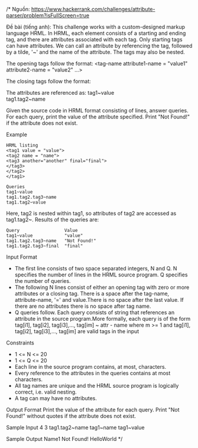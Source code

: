 /*
Nguồn:
https://www.hackerrank.com/challenges/attribute-parser/problem?isFullScreen=true

Đề bài (tiếng anh):
This challenge works with a custom-designed markup language HRML. In HRML, each element consists of a starting and ending tag, and there are attributes associated
with each tag. Only starting tags can have attributes. We can call an attribute by referencing the tag, followed by a tilde, '~' and the name of the attribute. 
The tags may also be nested.

The opening tags follow the format:
<tag-name attribute1-name = "value1" attribute2-name = "value2" ...>

The closing tags follow the format:
</tag-name>

The attributes are referenced as:
tag1~value  
tag1.tag2~name

Given the source code in HRML format consisting of  lines, answer  queries. For each query, print the value of the attribute specified. Print "Not Found!" if the
attribute does not exist.

Example

    HRML listing
    <tag1 value = "value">
    <tag2 name = "name">
    <tag3 another="another" final="final">
    </tag3>
    </tag2>
    </tag1>
    
    Queries
    tag1~value
    tag1.tag2.tag3~name
    tag1.tag2~value
    
Here, tag2 is nested within tag1, so attributes of tag2 are accessed as tag1.tag2~<attribute>. Results of the queries are:

    Query                 Value
    tag1~value            "value"
    tag1.tag2.tag3~name   "Not Found!"
    tag1.tag2.tag3~final  "final"

Input Format
+ The first line consists of two space separated integers, N and Q. N specifies the number of lines in the HRML source program. Q specifies the number of queries.
+ The following N lines consist of either an opening tag with zero or more attributes or a closing tag. There is a space after the tag-name, attribute-name, '=' and 
value.There is no space after the last value. If there are no attributes there is no space after tag name.
+ Q queries follow. Each query consists of string that references an attribute in the source program.More formally, each query is of the form 
tag[i1], tag[i2], tag[i3],..., tag[im] ~ attr - name  where m >= 1 and tag[i1], tag[i2], tag[i3],..., tag[im] are valid tags in the input

Constraints
+ 1 <= N <= 20
+ 1 <= Q <= 20
+ Each line in the source program contains, at most,  characters.
+ Every reference to the attributes in the  queries contains at most  characters.
+ All tag names are unique and the HRML source program is logically correct, i.e. valid nesting.
+ A tag can may have no attributes.

Output Format
Print the value of the attribute for each query. Print "Not Found!" without quotes if the attribute does not exist.

Sample Input
    4 3
    <tag1 value = "HelloWorld">
    <tag2 name = "Name1">
    </tag2>
    </tag1>
    tag1.tag2~name
    tag1~name
    tag1~value

Sample Output
    Name1
    Not Found!
    HelloWorld
*/
